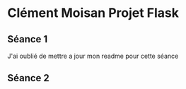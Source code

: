 # Clément Moisan Projet Flask
## Séance 1
J'ai oublié de mettre a jour mon readme pour cette séance
## Séance 2